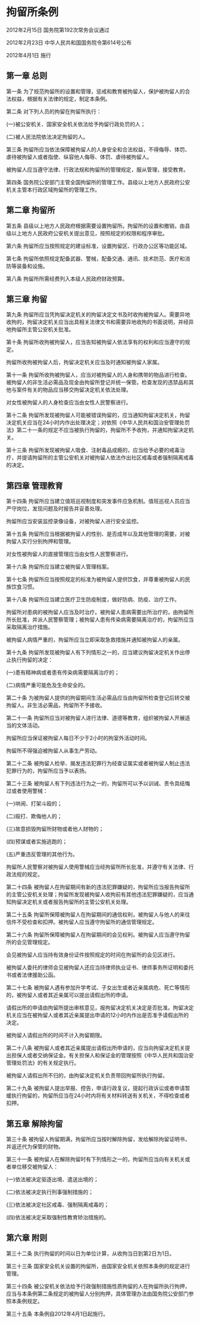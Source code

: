 # 拘留所条例

2012年2月15日 国务院第192次常务会议通过

2012年2月23日 中华人民共和国国务院令第614号公布

2012年4月1日 施行

## 第一章 总则

第一条 为了规范拘留所的设置和管理，惩戒和教育被拘留人，保护被拘留人的合法权益，根据有关法律的规定，制定本条例。

第二条 对下列人员的拘留在拘留所执行：

(一)被公安机关、国家安全机关依法给予拘留行政处罚的人；

(二)被人民法院依法决定拘留的人。

第三条 拘留所应当依法保障被拘留人的人身安全和合法权益，不得侮辱、体罚、虐待被拘留人或者指使、纵容他人侮辱、体罚、虐待被拘留人。

被拘留人应当遵守法律、行政法规和拘留所的管理规定，服从管理，接受教育。

第四条 国务院公安部门主管全国拘留所的管理工作。县级以上地方人民政府公安机关主管本行政区域拘留所的管理工作。

## 第二章 拘留所

第五条 县级以上地方人民政府根据需要设置拘留所。拘留所的设置和撤销，由县级以上地方人民政府公安机关提出意见，按照规定的权限和程序审批。

第六条 拘留所应当按照规定的建设标准，设置拘留区、行政办公区等功能区域。

第七条 拘留所依照规定配备武器、警械，配备交通、通讯、技术防范、医疗和消防等装备和设施。

第八条 拘留所所需经费列入本级人民政府财政预算。

## 第三章 拘留

第九条 拘留所应当凭拘留决定机关的拘留决定文书及时收拘被拘留人。需要异地收拘的，拘留决定机关应当出具相关法律文书和需要异地收拘的书面说明，并经异地拘留所主管公安机关批准。

第十条 拘留所收拘被拘留人，应当告知被拘留人依法享有的权利和应当遵守的规定。

拘留所收拘被拘留人后，拘留决定机关应当及时通知被拘留人家属。

第十一条 拘留所收拘被拘留人，应当对被拘留人的人身和携带的物品进行检查。被拘留人的非生活必需品及现金由拘留所登记并统一保管。检查发现的违禁品和其他与案件有关的物品应当移交拘留决定机关依法处理。

对女性被拘留人的人身检查应当由女性人民警察进行。

第十二条 拘留所发现被拘留人可能被错误拘留的，应当通知拘留决定机关，拘留决定机关应当在24小时内作出处理决定；对依照《中华人民共和国治安管理处罚法》第二十一条的规定不应当被执行拘留的，拘留所不予收拘，并通知拘留决定机关。

第十三条 拘留所发现被拘留人吸食、注射毒品成瘾的，应当给予必要的戒毒治疗，并提请拘留所的主管公安机关对被拘留人依法作出社区戒毒或者强制隔离戒毒的决定。

## 第四章 管理教育

第十四条 拘留所应当建立值班巡视制度和突发事件应急机制。值班巡视人员应当严守岗位，发现问题及时报告并妥善处理。

拘留所应当安装监控录像设备，对被拘留人进行安全监控。

第十五条 拘留所应当根据被拘留人的性别、是否成年以及其他管理的需要，对被拘留人实行分别拘押和管理。

对女性被拘留人的直接管理应当由女性人民警察进行。

第十六条 拘留所应当建立被拘留人管理档案。

第十七条 拘留所应当按照规定的标准为被拘留人提供饮食，并尊重被拘留人的民族饮食习惯。

第十八条 拘留所应当建立医疗卫生防疫制度，做好防病、防疫、治疗工作。

拘留所对患病的被拘留人应当及时治疗。被拘留人患病需要出所治疗的，由拘留所所长批准，并派人民警察管理；被拘留人患有传染病需要隔离治疗的，拘留所应当采取隔离治疗措施。

被拘留人病情严重的，拘留所应当立即采取急救措施并通知被拘留人的亲属。

第十九条 拘留所发现被拘留人有下列情形之一的，应当建议拘留决定机关作出停止执行拘留的决定：

(一)患有精神病或者患有传染病需要隔离治疗的；

(二)病情严重可能危及生命安全的。

第二十条 为被拘留人提供的拘留期间生活必需品应当由拘留所检查登记后转交被拘留人。非生活必需品，拘留所不予接收。

第二十一条 拘留所应当对被拘留人进行法律、道德等教育，组织被拘留人开展适当的文体活动。

拘留所应当保证被拘留人每日不少于2小时的拘室外活动时间。

拘留所不得强迫被拘留人从事生产劳动。

第二十二条 被拘留人检举、揭发违法犯罪行为经查证属实或者被拘留人制止违法犯罪行为的，拘留所应当予以表扬。

第二十三条 被拘留人有下列违法行为之一的，拘留所可以予以训诫、责令具结悔过或者使用警械：

(一)哄闹、打架斗殴的；

(二)殴打、欺侮他人的；

(三)故意损毁拘留所财物或者他人财物的；

(四)预谋或者实施逃跑的；

(五)严重违反管理的其他行为。

拘留所人民警察对被拘留人使用警械应当经拘留所所长批准，并遵守有关法律、行政法规的规定。

第二十四条 被拘留人在拘留期间有新的违法犯罪嫌疑的，拘留所应当报告拘留所的主管公安机关处理；拘留所发现被拘留人收拘前有其他违法犯罪嫌疑的，应当通知拘留决定机关或者报告拘留所的主管公安机关处理。

第二十五条 拘留所保障被拘留人在拘留期间的通信权利，被拘留人与他人的来往信件不受检查和扣押。被拘留人应当遵守拘留所的通信管理规定。

第二十六条 拘留所保障被拘留人在拘留期间的会见权利。被拘留人应当遵守拘留所的会见管理规定。

会见被拘留人应当持有效身份证件按照规定的时间在拘留所的会见区进行。

被拘留人委托的律师会见被拘留人还应当持律师执业证书、律师事务所证明和委托书或者法律援助公函。

第二十七条 被拘留人遇有参加升学考试、子女出生或者近亲属病危、死亡等情形的，被拘留人或者其近亲属可以提出请假出所的申请。

请假出所的申请由拘留所提出审核意见，报拘留决定机关决定是否批准。拘留决定机关应当在被拘留人或者其近亲属提出申请的12小时内作出是否准予请假出所的决定。

被拘留人请假出所的时间不计入拘留期限。

第二十八条 被拘留人或者其近亲属提出请假出所申请的，应当向拘留决定机关提出担保人或者交纳保证金。有关担保人和保证金的管理按照《中华人民共和国治安管理处罚法》的有关规定执行。

被拘留人请假出所不归的，由拘留决定机关负责带回拘留所执行拘留。

第二十九条 被拘留人提出举报、控告，申请行政复议，提起行政诉讼或者申请暂缓执行拘留的，拘留所应当在24小时内将有关材料转送有关机关，不得检查或者扣押。

## 第五章 解除拘留

第三十条 被拘留人拘留期满，拘留所应当按时解除拘留，发给解除拘留证明书，并返还代为保管的财物。

第三十一条 被拘留人在解除拘留时有下列情形之一的，拘留所应当向有关机关或者单位移交被拘留人：

(一)依法被决定驱逐出境、遣送出境的；

(二)依法被决定执行刑事强制措施的；

(三)依法被决定社区戒毒、强制隔离戒毒的；

(四)依法被决定采取强制性教育矫治措施的。

## 第六章 附则

第三十二条 执行拘留的时间以日为单位计算，从收拘当日到第2日为1日。

第三十三条 国家安全机关设置的拘留所，由国家安全机关依照本条例的规定进行管理。

第三十四条 被公安机关依法给予行政强制措施性质拘留的人在拘留所执行拘押，应当与本条例第二条规定的被拘留人分别拘押，具体管理办法由国务院公安部门参照本条例规定。

第三十五条 本条例自2012年4月1日起施行。
